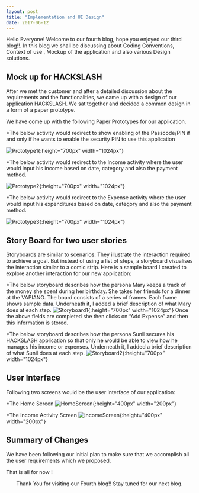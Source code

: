 ```yaml
---
layout: post
title: "Implementation and UI Design"
date: 2017-06-12
---
```


Hello Everyone!
Welcome to our fourth blog, hope you enjoyed our third blog!!.    In this blog we shall be discussing about Coding Conventions, Context of use , Mockup of the application and also various Design solutions.

## Mock up for HACKSLASH

After we met the customer and after a detailed discussion about the requirements and the functionalities, we came up with a design of our application HACKSLASH. We sat together and decided a common design in a form of a paper prototype.

We have come up with the following Paper Prototypes for our application.

*The below activity would redirect to show enabling of the Passcode/PIN if and only if he wants to enable the security PIN to use this application 

![Prototype1]({{site.baseurl}}/images/prototype1.png "Login Action"){:height="700px" width="1024px"}

*The below activity would redirect to the Income activity where the user would input his income based on date, category and also the payment method.

![Prototype2]({{site.baseurl}}/images/prototype2.png "Income Activity"){:height="700px" width="1024px"}

*The below activity would redirect to the Expense activity where the user would input his expenditures based on date, category and also the payment method.

![Prototype3]({{site.baseurl}}/images/prototype3.png "Expense Activity"){:height="700px" width="1024px"}

## Story Board for two user stories

Storyboards are similar to scenarios: They illustrate the interaction required to achieve a goal. But instead of using a list of steps, a storyboard visualises the interaction similar to a comic strip. Here is a sample board I created to explore another interaction for our new application:

*The below storyboard describes how the persona Mary keeps a track of the money she spent during her birthday. She takes her friends for a dinner at the VAPIANO. The board consists of a series of frames. Each frame shows sample data. Underneath it, I added a brief description of what Mary does at each step.
![Storyboard1]({{site.baseurl}}/images/storyboard1.png "Adding Expense"){:height="700px" width="1024px"}
Once the above fields are completed she then clicks on “Add Expense” and then this information is stored.

*The below storyboard describes how the persona Sunil secures his HACKSLASH application so that only he would be able to view how he manages his income or expenses. Underneath it, I added a brief description of what Sunil does at each step. 
![Storyboard2]({{site.baseurl}}/images/storyboard2.png "Adding Expense"){:height="700px" width="1024px"}

## User Interface

Following two screens would be the user interface of our application:

*The Home Screen
![HomeScreen]({{site.baseurl}}/images/homescreen.png "Home Screen"){:height="400px" width="200px"}

*The Income Activity Screen
![IncomeScreen]({{site.baseurl}}/images/incomescreen.png "Income Activity Screen"){:height="400px" width="200px"}

## Summary of Changes 

We have been following our initial plan to make sure that we accomplish  all the user requirements which we proposed.

That is all for now !

<p align="center">
Thank You for visiting our Fourth blog!! Stay tuned for our next blog. 
</p>





